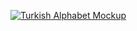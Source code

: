 [![Turkish Alphabet Mockup](https://turkishalphabet.veysel.co/turkish-alphabet-mockup.png)](https://turkishalphabet.veysel.co)

